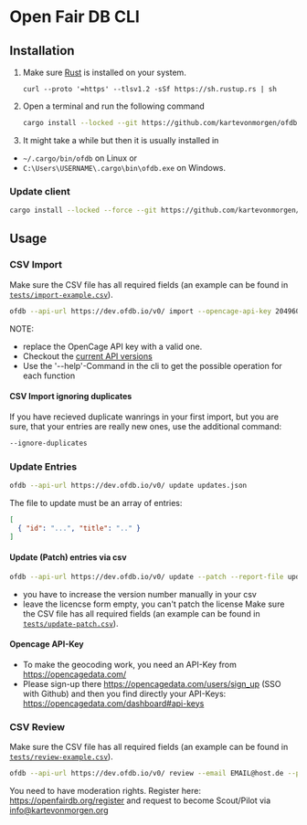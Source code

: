 # Open Fair DB CLI

## Installation

1. Make sure [Rust](https://rust-lang.org) is installed on your system.
    ```
    curl --proto '=https' --tlsv1.2 -sSf https://sh.rustup.rs | sh
    ```
3. Open a terminal and run the following command
   ```sh
   cargo install --locked --git https://github.com/kartevonmorgen/ofdb-cli
   ```
3. It might take a while but then it is usually installed in
  - `~/.cargo/bin/ofdb` on Linux or
  - `C:\Users\USERNAME\.cargo\bin\ofdb.exe` on Windows.

### Update client

```sh
cargo install --locked --force --git https://github.com/kartevonmorgen/ofdb-cli
```

## Usage

### CSV Import

Make sure the CSV file has all required fields (an example can be found in [`tests/import-example.csv`](https://github.com/kartevonmorgen/ofdb-cli/blob/master/tests/import-example.csv)).

```sh
ofdb --api-url https://dev.ofdb.io/v0/ import --opencage-api-key 2049603a30ec4cb8a96c2c7fe662dc96 --report-file import-report.json "entries.csv"
```

NOTE: 
- replace the OpenCage API key with a valid one.
- Checkout the [current API versions](https://github.com/kartevonmorgen/openfairdb/blob/main/doc/src/api_usage.md#endpoints)
- Use the '--help'-Command in the cli to get the possible operation for each function

#### CSV Import ignoring duplicates

If you have recieved duplicate wanrings in your first import, but you are sure, that your entries are really new ones, use the additional command:

```sh
--ignore-duplicates
```

### Update Entries

```sh
ofdb --api-url https://dev.ofdb.io/v0/ update updates.json
```
The file to update must be an array of entries:
```json
[
  { "id": "...", "title": ".." }
]
```

#### Update (Patch) entries via csv

```sh
ofdb --api-url https://dev.ofdb.io/v0/ update --patch --report-file update-report.json update.csv
```
- you have to increase the version number manually in your csv
- leave the licencse form empty, you can't patch the license
Make sure the CSV file has all required fields (an example can be found in [`tests/update-patch.csv`]([https://github.com/kartevonmorgen/ofdb-cli/blob/master/tests/review-example.csv](https://github.com/kartevonmorgen/ofdb-cli/blob/master/tests/update-patch.csv))).

#### Opencage API-Key

- To make the geocoding work, you need an API-Key from https://opencagedata.com/
- Please sign-up there https://opencagedata.com/users/sign_up (SSO with Github)
  and then you find directly your API-Keys: https://opencagedata.com/dashboard#api-keys

### CSV Review

Make sure the CSV file has all required fields (an example can be found in [`tests/review-example.csv`](https://github.com/kartevonmorgen/ofdb-cli/blob/master/tests/review-example.csv)).

```sh
ofdb --api-url https://dev.ofdb.io/v0/ review --email EMAIL@host.de --password PASSWORD123 "review.csv"
```
You need to have moderation rights. Register here: https://openfairdb.org/register and request to become Scout/Pilot via info@kartevonmorgen.org

